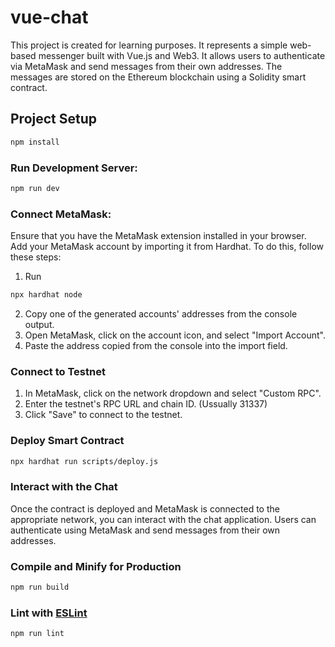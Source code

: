 # vue-chat

This project is created for learning purposes. It represents a simple web-based messenger built with Vue.js and Web3. It allows users to authenticate via MetaMask and send messages from their own addresses. The messages are stored on the Ethereum blockchain using a Solidity smart contract.


## Project Setup

```sh
npm install
```

### Run Development Server:

```sh
npm run dev
```

### Connect MetaMask:
Ensure that you have the MetaMask extension installed in your browser. Add your MetaMask account by importing it from Hardhat. To do this, follow these steps:

1) Run 
```sh
npx hardhat node
```
2) Copy one of the generated accounts' addresses from the console output.
3) Open MetaMask, click on the account icon, and select "Import Account".
4) Paste the address copied from the console into the import field.

### Connect to Testnet
1) In MetaMask, click on the network dropdown and select "Custom RPC".
2) Enter the testnet's RPC URL and chain ID. (Ussually 31337)
3) Click "Save" to connect to the testnet.

### Deploy Smart Contract
```sh
npx hardhat run scripts/deploy.js
```
### Interact with the Chat
Once the contract is deployed and MetaMask is connected to the appropriate network, you can interact with the chat application. Users can authenticate using MetaMask and send messages from their own addresses.

### Compile and Minify for Production

```sh
npm run build
```

### Lint with [ESLint](https://eslint.org/)

```sh
npm run lint
```
